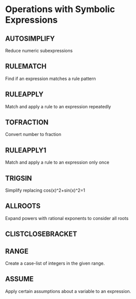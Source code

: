 # Operations with Symbolic Expressions

## AUTOSIMPLIFY
Reduce numeric subexpressions


## RULEMATCH
Find if an expression matches a rule pattern


## RULEAPPLY
Match and apply a rule to an expression repeatedly


## TOFRACTION
Convert number to fraction


## RULEAPPLY1
Match and apply a rule to an expression only once


## TRIGSIN
Simplify replacing cos(x)^2+sin(x)^2=1


## ALLROOTS
Expand powers with rational exponents to consider all roots


## CLISTCLOSEBRACKET


## RANGE
Create a case-list of integers in the given range.


## ASSUME
Apply certain assumptions about a variable to an expression.

